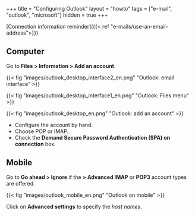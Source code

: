 +++
title = "Configuring Outlook"
layout = "howto"
tags = ["e-mail", "outlook", "microsoft"]
hidden = true
+++

[Connection information reminder]({{< ref "e-mails/use-an-email-address">}})

## Computer

Go to **Files > Information > Add an account**.

{{< fig "images/outlook_desktop_interface2_en.png" "Outlook: email interface" >}}

{{< fig "images/outlook_desktop_interface1_en.png" "Outlook: Files menu" >}}

{{< fig "images/outlook_desktop_en.png" "Outlook: add an account" >}}

- Configure the account by hand.
- Choose POP or IMAP.
- Check the **Demand Secure Password Authentication (SPA) on connection** box.

## Mobile

Go to **Go ahead > Ignore** if the **> Advanced IMAP** or **POP3** account types are offered.

{{< fig "images/outlook_mobile_en.png" "Outlook on mobile" >}}

Click on **Advanced settings** to specify the *host names*.
